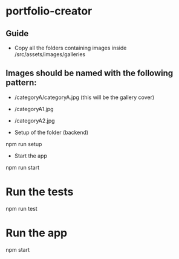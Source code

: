 portfolio-creator
===

## Guide

- Copy all the folders containing images inside /src/assets/images/galleries

## Images should be named with the following pattern:

- /categoryA/categoryA.jpg (this will be the gallery cover)
- /categoryA1.jpg
- /categoryA2.jpg

- Setup of the folder (backend)

npm run setup

- Start the app

npm run start

# Run the tests

npm run test

# Run the app

npm start
